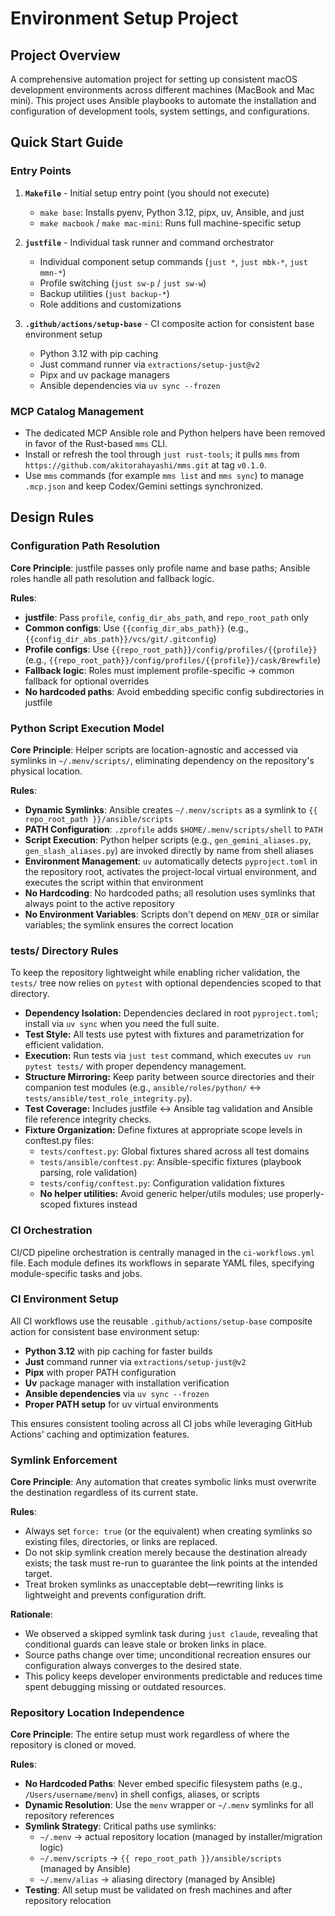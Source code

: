 # Environment Setup Project

## Project Overview
A comprehensive automation project for setting up consistent macOS development environments across different machines (MacBook and Mac mini). This project uses Ansible playbooks to automate the installation and configuration of development tools, system settings, and configurations.

## Quick Start Guide

### Entry Points
1. **`Makefile`** - Initial setup entry point (you should not execute)
   - `make base`: Installs pyenv, Python 3.12, pipx, uv, Ansible, and just
   - `make macbook` / `make mac-mini`: Runs full machine-specific setup

2. **`justfile`** - Individual task runner and command orchestrator
   - Individual component setup commands (`just *`, `just mbk-*`, `just mmn-*`)
   - Profile switching (`just sw-p` / `just sw-w`)
   - Backup utilities (`just backup-*`)
   - Role additions and customizations

3. **`.github/actions/setup-base`** - CI composite action for consistent base environment setup
   - Python 3.12 with pip caching
   - Just command runner via `extractions/setup-just@v2`
   - Pipx and uv package managers
   - Ansible dependencies via `uv sync --frozen`

### MCP Catalog Management

- The dedicated MCP Ansible role and Python helpers have been removed in favor of the Rust-based `mms` CLI.
- Install or refresh the tool through `just rust-tools`; it pulls `mms` from `https://github.com/akitorahayashi/mms.git` at tag `v0.1.0`.
- Use `mms` commands (for example `mms list` and `mms sync`) to manage `.mcp.json` and keep Codex/Gemini settings synchronized.

## Design Rules

### Configuration Path Resolution
**Core Principle**: justfile passes only profile name and base paths; Ansible roles handle all path resolution and fallback logic.

**Rules**:
- **justfile**: Pass `profile`, `config_dir_abs_path`, and `repo_root_path` only
- **Common configs**: Use `{{config_dir_abs_path}}` (e.g., `{{config_dir_abs_path}}/vcs/git/.gitconfig`)
- **Profile configs**: Use `{{repo_root_path}}/config/profiles/{{profile}}` (e.g., `{{repo_root_path}}/config/profiles/{{profile}}/cask/Brewfile`)
- **Fallback logic**: Roles must implement profile-specific → common fallback for optional overrides
- **No hardcoded paths**: Avoid embedding specific config subdirectories in justfile

### Python Script Execution Model
**Core Principle**: Helper scripts are location-agnostic and accessed via symlinks in `~/.menv/scripts/`, eliminating dependency on the repository's physical location.

**Rules**:
- **Dynamic Symlinks**: Ansible creates `~/.menv/scripts` as a symlink to `{{ repo_root_path }}/ansible/scripts`
- **PATH Configuration**: `.zprofile` adds `$HOME/.menv/scripts/shell` to `PATH`
- **Script Execution**: Python helper scripts (e.g., `gen_gemini_aliases.py`, `gen_slash_aliases.py`) are invoked directly by name from shell aliases
- **Environment Management**: `uv` automatically detects `pyproject.toml` in the repository root, activates the project-local virtual environment, and executes the script within that environment
- **No Hardcoding**: No hardcoded paths; all resolution uses symlinks that always point to the active repository
- **No Environment Variables**: Scripts don't depend on `MENV_DIR` or similar variables; the symlink ensures the correct location

### tests/ Directory Rules

To keep the repository lightweight while enabling richer validation, the `tests/` tree now relies on `pytest` with optional dependencies scoped to that directory.

- **Dependency Isolation:** Dependencies declared in root `pyproject.toml`; install via `uv sync` when you need the full suite.
- **Test Style:** All tests use pytest with fixtures and parametrization for efficient validation.
- **Execution:** Run tests via `just test` command, which executes `uv run pytest tests/` with proper dependency management.
- **Structure Mirroring:** Keep parity between source directories and their companion test modules (e.g., `ansible/roles/python/` ↔ `tests/ansible/test_role_integrity.py`).
- **Test Coverage:** Includes justfile ↔ Ansible tag validation and Ansible file reference integrity checks.
- **Fixture Organization:** Define fixtures at appropriate scope levels in conftest.py files:
  - `tests/conftest.py`: Global fixtures shared across all test domains
  - `tests/ansible/conftest.py`: Ansible-specific fixtures (playbook parsing, role validation)
  - `tests/config/conftest.py`: Configuration validation fixtures
  - **No helper utilities:** Avoid generic helper/utils modules; use properly-scoped fixtures instead

### CI Orchestration

CI/CD pipeline orchestration is centrally managed in the `ci-workflows.yml` file.
Each module defines its workflows in separate YAML files, specifying module-specific tasks and jobs.

### CI Environment Setup

All CI workflows use the reusable `.github/actions/setup-base` composite action for consistent base environment setup:

- **Python 3.12** with pip caching for faster builds
- **Just** command runner via `extractions/setup-just@v2`
- **Pipx** with proper PATH configuration
- **Uv** package manager with installation verification
- **Ansible dependencies** via `uv sync --frozen`
- **Proper PATH setup** for uv virtual environments

This ensures consistent tooling across all CI jobs while leveraging GitHub Actions' caching and optimization features.

### Symlink Enforcement
**Core Principle**: Any automation that creates symbolic links must overwrite the destination regardless of its current state.

**Rules**:
- Always set `force: true` (or the equivalent) when creating symlinks so existing files, directories, or links are replaced.
- Do not skip symlink creation merely because the destination already exists; the task must re-run to guarantee the link points at the intended target.
- Treat broken symlinks as unacceptable debt—rewriting links is lightweight and prevents configuration drift.

**Rationale**:
- We observed a skipped symlink task during `just claude`, revealing that conditional guards can leave stale or broken links in place.
- Source paths change over time; unconditional recreation ensures our configuration always converges to the desired state.
- This policy keeps developer environments predictable and reduces time spent debugging missing or outdated resources.

### Repository Location Independence
**Core Principle**: The entire setup must work regardless of where the repository is cloned or moved.

**Rules**:
- **No Hardcoded Paths**: Never embed specific filesystem paths (e.g., `/Users/username/menv`) in shell configs, aliases, or scripts
- **Dynamic Resolution**: Use the `menv` wrapper or `~/.menv` symlinks for all repository references
- **Symlink Strategy**: Critical paths use symlinks:
  - `~/.menv` → actual repository location (managed by installer/migration logic)
  - `~/.menv/scripts` → `{{ repo_root_path }}/ansible/scripts` (managed by Ansible)
  - `~/.menv/alias` → aliasing directory (managed by Ansible)
- **Testing**: All setup must be validated on fresh machines and after repository relocation